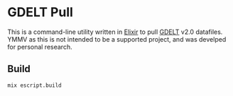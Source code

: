 # GDELT Pull

This is a command-line utility written in [Elixir](https://elixir-lang.org/) to pull [GDELT](https://www.gdeltproject.org/) v2.0 datafiles.  YMMV as this is not intended to be a supported project, and was develped for personal research.

## Build

```bash
mix escript.build
```
